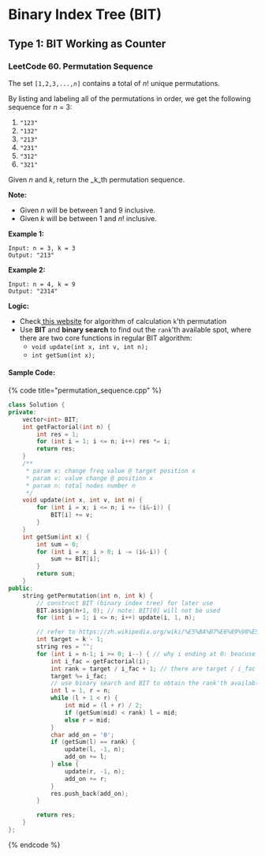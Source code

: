 # Binary Index Tree \(BIT\)

## Type 1: BIT Working as Counter 

### LeetCode 60. Permutation Sequence

The set `[1,2,3,...,`_`n`_`]` contains a total of _n_! unique permutations.

By listing and labeling all of the permutations in order, we get the following sequence for _n_ = 3:

1. `"123"`
2. `"132"`
3. `"213"`
4. `"231"`
5. `"312"`
6. `"321"`

Given _n_ and _k_, return the _k_th permutation sequence.

**Note:**

* Given _n_ will be between 1 and 9 inclusive.
* Given _k_ will be between 1 and _n_! inclusive.

**Example 1:**

```text
Input: n = 3, k = 3
Output: "213"
```

**Example 2:**

```text
Input: n = 4, k = 9
Output: "2314"
```

**Logic:**

* Check[ this website](https://zh.wikipedia.org/wiki/%E5%BA%B7%E6%89%98%E5%B1%95%E5%BC%80) for algorithm of calculation `k`'th permutation
* Use **BIT** and **binary search** to find out the `rank`'th available spot, where there are two core functions in regular BIT algorithm:
  * `void update(int x, int v, int n);`
  * `int getSum(int x);`

#### Sample Code:

{% code title="permutation\_sequence.cpp" %}
```cpp
class Solution {
private:
    vector<int> BIT;
    int getFactorial(int n) {
        int res = 1;
        for (int i = 1; i <= n; i++) res *= i;
        return res;
    }
    /**
     * param x: change freq value @ target position x
     * param v: value change @ position x 
     * param n: total nodes number n
     */
    void update(int x, int v, int n) {
        for (int i = x; i <= n; i += (i&-i)) {
            BIT[i] += v;
        }
    }
    int getSum(int x) {
        int sum = 0;
        for (int i = x; i > 0; i -= (i&-i)) {
            sum += BIT[i];
        }
        return sum;
    }
public:
    string getPermutation(int n, int k) {
        // construct BIT (binary index tree) for later use
        BIT.assign(n+1, 0); // note: BIT[0] will not be used
        for (int i = 1; i <= n; i++) update(i, 1, n);

        // refer to https://zh.wikipedia.org/wiki/%E5%BA%B7%E6%89%98%E5%B1%95%E5%BC%80
        int target = k - 1;
        string res = "";
        for (int i = n-1; i >= 0; i--) { // why i ending at 0: beacuse finally, we have to process the last digit
            int i_fac = getFactorial(i);
            int rank = target / i_fac + 1; // there are target / i_fac numbers that are smaller than current digit, so + 1 is the actual rank
            target %= i_fac;
            // use binary search and BIT to obtain the rank'th available number
            int l = 1, r = n;
            while (l + 1 < r) {
                int mid = (l + r) / 2;
                if (getSum(mid) < rank) l = mid;
                else r = mid;
            }
            char add_on = '0';
            if (getSum(l) == rank) {
                update(l, -1, n);
                add_on += l;
            } else {
                update(r, -1, n);
                add_on += r;
            }
            res.push_back(add_on);
        }

        return res;
    }
};
```
{% endcode %}

